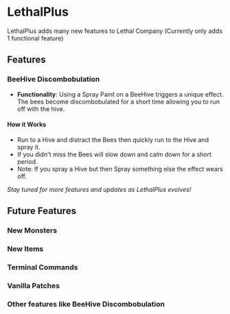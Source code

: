 # LethalPlus

LethalPlus adds many new features to Lethal Company (Currently only adds 1 functional feature)

## Features

### BeeHive Discombobulation

- **Functionality**: Using a Spray Paint on a BeeHive triggers a unique effect. The bees become discombobulated for a short time allowing you to run off with the hive.

#### How it Works
- Run to a Hive and distract the Bees then quickly run to the Hive and spray it.
- If you didn't miss the Bees will slow down and calm down for a short period.
- Note: If you spray a Hive but then Spray something else the effect wears off.

*Stay tuned for more features and updates as LethalPlus evolves!*

## Future Features

### New Monsters
### New Items
### Terminal Commands
### Vanilla Patches
### Other features like BeeHive Discombobulation
